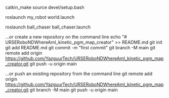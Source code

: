 catkin_make
source devel/setup.bash

roslaunch my_robot world.launch

roslaunch ball_chaser ball_chaser.launch




…or create a new repository on the command line
echo "# URSERoboNDWhereAmI_kinetic_pgm_map_creator" >> README.md
  git init
  git add README.md
  git commit -m "first commit"
  git branch -M main
  git remote add origin https://github.com/YazguurTech/URSERoboNDWhereAmI_kinetic_pgm_map_creator.git
  git push -u origin main


…or push an existing repository from the command line
git remote add origin https://github.com/YazguurTech/URSERoboNDWhereAmI_kinetic_pgm_map_creator.git
  git branch -M main
  git push -u origin main

